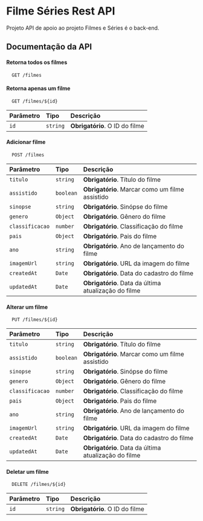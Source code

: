 
# Filme Séries Rest API

Projeto API de apoio ao projeto Filmes e Séries é o back-end.

## Documentação da API

#### Retorna todos os filmes

```http
  GET /filmes
```

#### Retorna apenas um filme

```http
  GET /filmes/${id}
```

| Parâmetro   | Tipo       | Descrição                                   |
| :---------- | :--------- | :------------------------------------------ |
| `id`      | `string` | **Obrigatório**. O ID do filme |

#### Adicionar filme

```http
  POST /filmes
```

| Parâmetro   | Tipo       | Descrição                                   |
| :---------- | :--------- | :------------------------------------------ |
| `titulo`      | `string` | **Obrigatório**. Título do filme |
| `assistido`      | `boolean` | **Obrigatório**. Marcar como um filme assistido |
| `sinopse`      | `string` | **Obrigatório**. Sinópse do filme |
| `genero`      | `Object` | **Obrigatório**. Gênero do filme |
| `classificacao`      | `number` | **Obrigatório**. Classificação do filme |
| `pais`      | `Object` | **Obrigatório**. Pais do filme |
| `ano`      | `string` | **Obrigatório**. Ano de lançamento do filme |
| `imagemUrl`      | `string` | **Obrigatório**. URL da imagem do filme |
| `createdAt`      | `Date` | **Obrigatório**. Data do cadastro do filme |
| `updatedAt`      | `Date` | **Obrigatório**. Data da última atualização do filme |


#### Alterar um filme

```http
  PUT /filmes/${id}
```

| Parâmetro   | Tipo       | Descrição                                   |
| :---------- | :--------- | :------------------------------------------ |
| `titulo`      | `string` | **Obrigatório**. Título do filme |
| `assistido`      | `boolean` | **Obrigatório**. Marcar como um filme assistido |
| `sinopse`      | `string` | **Obrigatório**. Sinópse do filme |
| `genero`      | `Object` | **Obrigatório**. Gênero do filme |
| `classificacao`      | `number` | **Obrigatório**. Classificação do filme |
| `pais`      | `Object` | **Obrigatório**. Pais do filme |
| `ano`      | `string` | **Obrigatório**. Ano de lançamento do filme |
| `imagemUrl`      | `string` | **Obrigatório**. URL da imagem do filme |
| `createdAt`      | `Date` | **Obrigatório**. Data do cadastro do filme |
| `updatedAt`      | `Date` | **Obrigatório**. Data da última atualização do filme |

#### Deletar um filme

```http
  DELETE /filmes/${id}
```

| Parâmetro   | Tipo       | Descrição                                   |
| :---------- | :--------- | :------------------------------------------ |
| `id`      | `string` | **Obrigatório**. O ID do filme |
